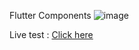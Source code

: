 
Flutter Components 
![image](https://github.com/MrNitishroy/Flutter-Components/assets/79355266/87e1e169-f046-40c3-a8cc-bcd5da20be70)

Live test : <a href="https://mrnitishroy.github.io/Flutter_comp/#/" > Click here </a>
